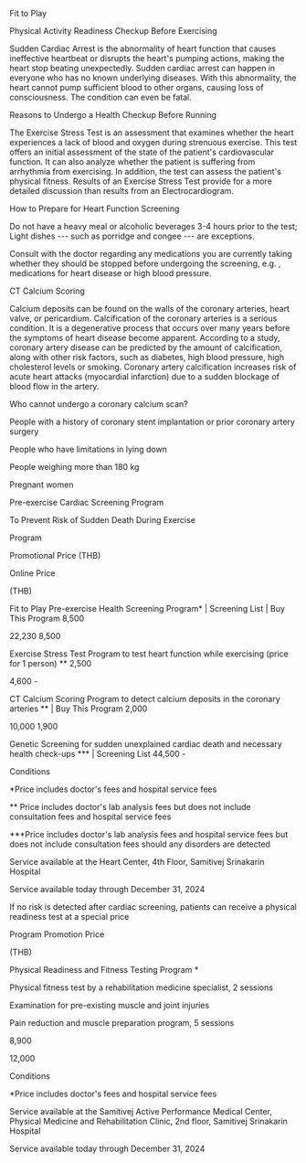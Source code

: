 Fit to Play

Physical Activity Readiness Checkup Before Exercising

Sudden Cardiac Arrest is the abnormality of heart function that causes
ineffective heartbeat or disrupts the heart's pumping actions, making
the heart stop beating unexpectedly. Sudden cardiac arrest can happen in
everyone who has no known underlying diseases. With this abnormality,
the heart cannot pump sufficient blood to other organs, causing loss of
consciousness. The condition can even be fatal.

Reasons to Undergo a Health Checkup Before Running

The Exercise Stress Test is an assessment that examines whether the
heart experiences a lack of blood and oxygen during strenuous exercise.
This test offers an initial assessment of the state of the patient's
cardiovascular function. It can also analyze whether the patient is
suffering from arrhythmia from exercising. In addition, the test can
assess the patient's physical fitness. Results of an Exercise Stress
Test provide for a more detailed discussion than results from an
Electrocardiogram.

How to Prepare for Heart Function Screening

Do not have a heavy meal or alcoholic beverages 3-4 hours prior to the
test; Light dishes --- such as porridge and congee --- are exceptions.

Consult with the doctor regarding any medications you are currently
taking whether they should be stopped before undergoing the screening,
e.g. , medications for heart disease or high blood pressure.

CT Calcium Scoring

Calcium deposits can be found on the walls of the coronary arteries,
heart valve, or pericardium. Calcification of the coronary arteries is a
serious condition. It is a degenerative process that occurs over many
years before the symptoms of heart disease become apparent. According to
a study, coronary artery disease can be predicted by the amount of
calcification, along with other risk factors, such as diabetes, high
blood pressure, high cholesterol levels or smoking. Coronary artery
calcification increases risk of acute heart attacks (myocardial
infarction) due to a sudden blockage of blood flow in the artery.

Who cannot undergo a coronary calcium scan?

People with a history of coronary stent implantation or prior coronary
artery surgery

People who have limitations in lying down

People weighing more than 180 kg

Pregnant women

Pre-exercise Cardiac Screening Program

To Prevent Risk of Sudden Death During Exercise

Program

Promotional Price (THB)

Online Price

(THB)

Fit to Play Pre-exercise Health Screening Program\* \| Screening List \|
Buy This Program 8,500

22,230 8,500

Exercise Stress Test Program to test heart function while exercising
(price for 1 person) \*\* 2,500

4,600 -

CT Calcium Scoring Program to detect calcium deposits in the coronary
arteries \*\* \| Buy This Program 2,000

10,000 1,900

Genetic Screening for sudden unexplained cardiac death and necessary
health check-ups \*\*\* \| Screening List 44,500 -

Conditions

\*Price includes doctor's fees and hospital service fees

\*\* Price includes doctor's lab analysis fees but does not include
consultation fees and hospital service fees

\*\*\*Price includes doctor's lab analysis fees and hospital service
fees but does not include consultation fees should any disorders are
detected

Service available at the Heart Center, 4th Floor, Samitivej Srinakarin
Hospital

Service available today through December 31, 2024

If no risk is detected after cardiac screening, patients can receive a
physical readiness test at a special price

Program Promotion Price

(THB)

Physical Readiness and Fitness Testing Program \*

Physical fitness test by a rehabilitation medicine specialist, 2
sessions

Examination for pre-existing muscle and joint injuries

Pain reduction and muscle preparation program, 5 sessions

8,900

12,000

Conditions

\*Price includes doctor's fees and hospital service fees

Service available at the Samitivej Active Performance Medical Center,
Physical Medicine and Rehabilitation Clinic, 2nd floor, Samitivej
Srinakarin Hospital

Service available today through December 31, 2024
